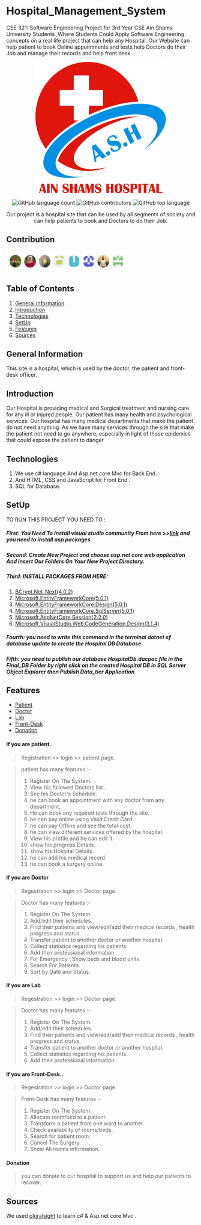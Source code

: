 # Hospital_Management_System
CSE 321: Software Engineering Project for 3rd Year CSE Ain Shams University Students ,Where Students Could Apply Software Engineering concepts on a real life project that can help any Hospital. Our Website can help patient to book Online appointments and tests,help Doctors do their Job and manage their records and help front desk . 



<div align="center">
<img src="https://github.com/Heba-Atef99/Hospital_Management_System/blob/main/images/ASH%202B.png" width="350" height="350" >
  
  
![GitHub language count](https://img.shields.io/github/languages/count/Heba-Atef99/Hospital_Management_System?color=%2300&logo=GitHub)
![GitHub contributors](https://img.shields.io/github/contributors/Heba-Atef99/Hospital_Management_System?color=%2300&logo=GitHub)
![GitHub top language](https://img.shields.io/github/languages/top/Heba-Atef99/Hospital_Management_System?color=%2300)


Our project is a hospital site that can be used by all segments of society and can help patients to book and Doctors to do their Job.
</div>  
  
## Contribution

<img src="https://github.com/Heba-Atef99/Hospital_Management_System/blob/main/images/contribution.PNG" width="325" height="56" margin-bottom="40">

## Table of Contents

1. [General Information](#general-information)
2. [Introduction](#introduction)
3. [Technologies](#technolgies)
4. [SetUp](#setup)
5. [Features](#features)
6. [Sources](#Sources) 
 
## General Information

This site is a hospital, which is used by the doctor, the patient and front-desk officer.

## Introduction

Our Hospital is providing medical and Surgical treatment and nursing care for any ill or injured people.
Our patient has many health and psychological services.
Our hospital has many medical departments that make the patient do not need anything.
As we have many services through the site that make the patient not need to go anywhere, especially in light of those epidemics that could expose the patient to danger

## Technologies

1. We use c# language And Asp.net core Mvc for Back End.
2. And HTML, CSS and JavaScript for Front End .
3. SQL for Database. 

## SetUp

TO RUN THIS PROJECT YOU NEED TO :
##### First: You Need To Install visual studio community From here >>[link](https://visualstudio.microsoft.com/vs/community/) and you need to install asp packages
##### Second: Create New Project and choose asp.net core web application And Insert Our Folders On Your New Project Directory.
##### Third: INSTALL PACKAGES FROM HERE:

1. [BCrypt.Net-Next(4.0.2)](https://www.nuget.org/packages/BCrypt.Net-Next/4.0.2?_src=template)
2. [Microsoft.EntityFrameworkCore(5.0.1)](https://www.nuget.org/packages/Microsoft.EntityFrameworkCore/5.0.1?_src=template)
3. [Microsoft.EntityFrameworkCore.Design(5.0.1)](https://www.nuget.org/packages/Microsoft.EntityFrameworkCore.Design/5.0.1?_src=template)
4. [Microsoft.EntityFrameworkCore.SqlServer(5.0.1)](https://www.nuget.org/packages/Microsoft.EntityFrameworkCore.SqlServer/5.0.1?_src=template)
5. [Microsoft.AspNetCore.Session(2.2.0)](https://www.nuget.org/packages/Microsoft.AspNetCore.Session/)
6. [Microsoft.VisualStudio.Web.CodeGeneration.Design(3.1.4)](https://www.nuget.org/packages/Microsoft.VisualStudio.Web.CodeGeneration.Design/3.1.4?_src=template)

##### Fourth: you need to write this command in the terminal   dotnet ef database update   to create the Hospital DB Database
##### Fifth: you need to publish our database HospitalDb.dacpac file in the Final_DB Folder by right click on the created Hospital DB in SQL Server Object Explorer then Publish Data_tier Application


## Features

* [Patient](#if-you-are-patient)
* [Doctor](#if-you-are-Doctor)
* [Lab](#if-you-are-Lab)
* [Front-Desk](#if-you-are-front-desk)
* [Donation](#Donation)

#### If you are patient.. 

> Registration >> login >> patient page.

> patient has many features :-
> 1. Register On The System.
> 2. View his followed Doctors list .
> 3. See his Doctor's Schedule.
> 4. he can book an appointment with any doctor from any department.
> 5. He can book any required tests through the site.
> 6. he can pay online using Valid Credit Card.
> 7. he can pay Offline and see the total cost.
> 8. he can view different services offered by the hospital. 
> 9. View his profile and he can edit it.
> 10. show his progress Details.
> 11. show his Hospital Details.
> 12. he can add his medical record.
> 13. he can book a surgery online. 


#### If you are Doctor

> Regestration >> login >> Doctor page.

> Doctor has many features :-
> 1. Register On The System.
> 2. Add/edit their schedules.
> 3. Find their patients and view/edit/add their medical records , health progress and status.
> 4. Transfer patient to another doctor or another hospital.
> 5. Collect statistics regarding his patients.
> 6. Add their professional information.
> 7. For Emergency : Show beds and blood units.
> 8. Search For Patients.
> 9. Sort by Date and Status.  

#### If you are Lab

> Regestration >> login >> Doctor page.

> Doctor has many features :-
> 1. Register On The System.
> 2. Add/edit their schedules.
> 3. Find their patients and view/edit/add their medical records , health progress and status.
> 4. Transfer patient to another doctor or another hospital.
> 5. Collect statistics regarding his patients.
> 6. Add their professional information.

#### If you are Front-Desk..

> Regestration >> login >> Doctor page.

> Front-Desk has many features :-
> 1. Register On The System.
> 2. Allocate room/bed to a patient.
> 3. Transform a patient from one ward to another.
> 4. Check availability of rooms/beds.
> 5. Search for patient room.
> 6. Cancel The Surgery.
> 7. Show All rooms information.


#### Donation

> you can donate to our hospital to support us and help our patients to recover.

## Sources

We used [pluralsight](https://www.pluralsight.com/product/skills?utm_term=&aid=7010a000002LZ5aAAG&promo=&utm_source=branded&utm_medium=digital_paid_search_google&utm_campaign=XYZ_EMEA_Brand_E&utm_content=&gclid=CjwKCAiAi_D_BRApEiwASslbJ5k_uQ3dLDGo8P3FI9k4gZ97Op_P2QeFmPjeoO6Sff10pPYIxMTSrBoCTrwQAvD_BwE) to learn c# & Asp.net core Mvc .

